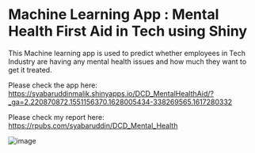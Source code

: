 # Machine Learning App : Mental Health First Aid in Tech using Shiny

This Machine learning app is used to predict whether employees in Tech Industry are having any mental health issues and how much they want to get it treated.

Please check the app here:
https://syabaruddinmalik.shinyapps.io/DCD_MentalHealthAid/?_ga=2.220870872.1551156370.1628005434-338269565.1617280332

Please check my report here:
https://rpubs.com/syabaruddin/DCD_Mental_Health

![image](https://user-images.githubusercontent.com/78594353/128045745-962d1c58-1ea8-4d26-a55b-15a4ec50c8c5.png)

